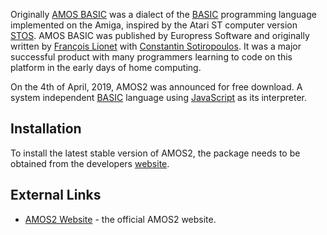 Originally [AMOS BASIC](https://en.wikipedia.org/wiki/AMOS_BASIC "wikipedia:AMOS BASIC") was a dialect of the [BASIC](https://en.wikipedia.org/wiki/BASIC "wikipedia:BASIC") programming language implemented on the Amiga, inspired by the Atari ST computer version [STOS](https://en.wikipedia.org/wiki/STOS_BASIC "wikipedia:STOS BASIC"). AMOS BASIC was published by Europress Software and originally written by [François Lionet](https://en.wikipedia.org/wiki/Fran%C3%A7ois_Lionet "wikipedia:François Lionet") with [Constantin Sotiropoulos](https://en.wikipedia.org/wiki/Constantin_Sotiropoulos "wikipedia:Constantin Sotiropoulos"). It was a major successful product with many programmers learning to code on this platform in the early days of home computing.

On the 4th of April, 2019, AMOS2 was announced for free download. A system independent [BASIC](https://en.wikipedia.org/wiki/BASIC "wikipedia:BASIC") language using [JavaScript](https://en.wikipedia.org/wiki/JavaScript "wikipedia:JavaScript") as its interpreter.

## Installation

To install the latest stable version of AMOS2, the package needs to be obtained from the developers [website](http://amos2.tech).

## External Links

*   [AMOS2 Website](http://amos2.tech) - the official AMOS2 website.